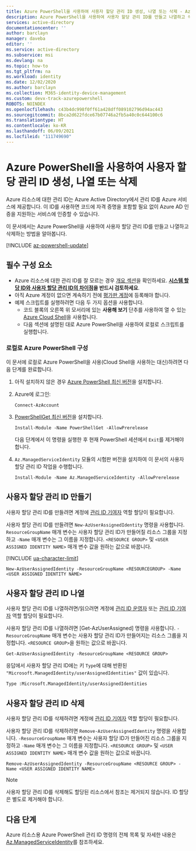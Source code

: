 ```yaml
---
title: Azure PowerShell을 사용하여 사용자 할당 관리 ID 생성, 나열 또는 삭제 - Azure AD
description: Azure PowerShell을 사용하여 사용자 할당 관리 ID를 만들고 나열하고 삭제하는 방법에 대한 단계별 지침입니다.
services: active-directory
documentationcenter: ''
author: barclayn
manager: daveba
editor: ''
ms.service: active-directory
ms.subservice: msi
ms.devlang: na
ms.topic: how-to
ms.tgt_pltfrm: na
ms.workload: identity
ms.date: 12/02/2020
ms.author: barclayn
ms.collection: M365-identity-device-management
ms.custom: devx-track-azurepowershell
ROBOTS: NOINDEX
ms.openlocfilehash: c43b4dc998f0ff61a428dff089102796d94ac443
ms.sourcegitcommit: 8bca2d622fdce67b07746a2fb5a40c0c644100c6
ms.translationtype: HT
ms.contentlocale: ko-KR
ms.lasthandoff: 06/09/2021
ms.locfileid: "111749690"
---
```

# <a name="create-list-or-delete-a-user-assigned-managed-identity-using-azure-powershell"></a>Azure PowerShell을 사용하여 사용자 할당 관리 ID 생성, 나열 또는 삭제

Azure 리소스에 대한 관리 ID는 Azure Active Directory에서 관리 ID를 Azure 서비스에 제공합니다. 이 ID를 사용하면 코드에 자격 증명을 포함할 필요 없이 Azure AD 인증을 지원하는 서비스에 인증할 수 있습니다.

이 문서에서는 Azure PowerShell을 사용하여 사용자 할당 관리 ID를 만들고 나열하고 삭제하는 방법을 알아봅니다.

[!INCLUDE [az-powershell-update](../../../includes/updated-for-az.md)]

## <a name="prerequisites"></a>필수 구성 요소

- Azure 리소스에 대한 관리 ID를 잘 모르는 경우 [개요 섹션](overview.md)을 확인하세요. **[시스템 할당 ID와 사용자 할당 관리 ID의 차이점](overview.md#managed-identity-types)을 반드시 검토하세요**.
- 아직 Azure 계정이 없으면 계속하기 전에 [평가판 계정](https://azure.microsoft.com/free/)에 등록해야 합니다.
- 예제 스크립트를 실행하려면 다음 두 가지 옵션을 사용합니다.
    - 코드 블록의 오른쪽 위 모서리에 있는 **사용해 보기** 단추를 사용하여 열 수 있는 [Azure Cloud Shell](../../cloud-shell/overview.md)을 사용합니다.
    - 다음 섹션에 설명된 대로 Azure PowerShell을 사용하여 로컬로 스크립트를 실행합니다.

### <a name="configure-azure-powershell-locally"></a>로컬로 Azure PowerShell 구성

이 문서에 로컬로 Azure PowerShell을 사용(Cloud Shell을 사용하는 대신)하려면 다음 단계를 완료합니다.

1. 아직 설치하지 않은 경우 [Azure PowerShell 최신 버전](/powershell/azure/install-az-ps)을 설치합니다.

1. Azure에 로그인:

    ```azurepowershell
    Connect-AzAccount
    ```

1. [PowerShellGet 최신 버전](/powershell/scripting/gallery/installing-psget#for-systems-with-powershell-50-or-newer-you-can-install-the-latest-powershellget)을 설치합니다.

    ```azurepowershell
    Install-Module -Name PowerShellGet -AllowPrerelease
    ```

    다음 단계에서 이 명령을 실행한 후 현재 PowerShell 세션에서 `Exit`를 제거해야 합니다.

1. `Az.ManagedServiceIdentity` 모듈의 시험판 버전을 설치하여 이 문서의 사용자 할당 관리 ID 작업을 수행합니다.

    ```azurepowershell
    Install-Module -Name Az.ManagedServiceIdentity -AllowPrerelease
    ```

## <a name="create-a-user-assigned-managed-identity"></a>사용자 할당 관리 ID 만들기

사용자 할당 관리 ID를 만들려면 계정에 [관리 ID 기여자](../../role-based-access-control/built-in-roles.md#managed-identity-contributor) 역할 할당이 필요합니다.

사용자 할당 관리 ID를 만들려면 `New-AzUserAssignedIdentity` 명령을 사용합니다. `ResourceGroupName` 매개 변수는 사용자 할당 관리 ID가 만들어질 리소스 그룹을 지정하고 `-Name` 매개 변수는 그 이름을 지정합니다. `<RESOURCE GROUP>` 및 `<USER ASSIGNED IDENTITY NAME>` 매개 변수 값을 원하는 값으로 바꿉니다.

[!INCLUDE [ua-character-limit](~/includes/managed-identity-ua-character-limits.md)]

```azurepowershell-interactive
New-AzUserAssignedIdentity -ResourceGroupName <RESOURCEGROUP> -Name <USER ASSIGNED IDENTITY NAME>
```

## <a name="list-user-assigned-managed-identities"></a>사용자 할당 관리 ID 나열

사용자 할당 관리 ID를 나열하려면/읽으려면 계정에 [관리 ID 운영자](../../role-based-access-control/built-in-roles.md#managed-identity-operator) 또는 [관리 ID 기여자](../../role-based-access-control/built-in-roles.md#managed-identity-contributor) 역할 할당이 필요합니다.

사용자 할당 관리 ID를 나열하려면 [Get-AzUserAssigned] 명령을 사용합니다.  `-ResourceGroupName` 매개 변수는 사용자 할당 관리 ID가 만들어지는 리소스 그룹을 지정합니다. `<RESOURCE GROUP>`을 원하는 값으로 바꿉니다.

```azurepowershell-interactive
Get-AzUserAssignedIdentity -ResourceGroupName <RESOURCE GROUP>
```

응답에서 사용자 할당 관리 ID에는 키 `Type`에 대해 반환된 `"Microsoft.ManagedIdentity/userAssignedIdentities"` 값이 있습니다.

`Type :Microsoft.ManagedIdentity/userAssignedIdentities`

## <a name="delete-a-user-assigned-managed-identity"></a>사용자 할당 관리 ID 삭제

사용자 할당 관리 ID를 삭제하려면 계정에 [관리 ID 기여자](../../role-based-access-control/built-in-roles.md#managed-identity-contributor) 역할 할당이 필요합니다.

사용자 할당 관리 ID를 삭제하려면 `Remove-AzUserAssignedIdentity` 명령을 사용합니다.  `-ResourceGroupName` 매개 변수는 사용자 할당 ID가 만들어진 리소스 그룹을 지정하고 `-Name` 매개 변수는 그 이름을 지정합니다. `<RESOURCE GROUP>` 및 `<USER ASSIGNED IDENTITY NAME>` 매개 변수 값을 원하는 값으로 바꿉니다.

```azurepowershell-interactive
Remove-AzUserAssignedIdentity -ResourceGroupName <RESOURCE GROUP> -Name <USER ASSIGNED IDENTITY NAME>
```

> [!NOTE]
> 사용자 할당 관리 ID를 삭제해도 할당된 리소스에서 참조는 제거되지 않습니다. ID 할당은 별도로 제거해야 합니다.

## <a name="next-steps"></a>다음 단계

Azure 리소스용 Azure PowerShell 관리 ID 명령의 전체 목록 및 자세한 내용은 [Az.ManagedServiceIdentity](/powershell/module/az.managedserviceidentity#managed_service_identity)를 참조하세요.
